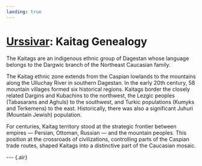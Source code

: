 ```yaml
---
landing: true
---
```


<script setup lang="ts">
import DNATable from "@/components/DNATable.vue";
import DNAChart from "@/components/DNAChart.vue";
</script>

# [Urssivar](../index#kaitag-genealogy): Kaitag Genealogy

The Kaitags are an indigenous ethnic group of Dagestan whose language belongs to the Dargwic branch of the Northeast Caucasian family.

The Kaitag ethnic zone extends from the Caspian lowlands to the mountains along the Ulluchay River in southern Dagestan. In the early 20th century, 58 mountain villages formed six historical regions. Kaitags border the closely related Dargins and Kubachins to the northwest, the Lezgic peoples (Tabasarans and Aghuls) to the southwest, and Turkic populations (Kumyks and Terkemens) to the east. Historically, there was also a significant Juhuri (Mountain Jewish) population.

For centuries, Kaitag territory stood at the strategic frontier between empires — Persian, Ottoman, Russian — and the mountain peoples. This position at the crossroads of civilizations, controlling parts of the Caspian trade routes, shaped Kaitags into a distinctive part of the Caucasian mosaic.

<!-- --- {.air}

<DNAChart/> -->

--- {.air}

<DNATable />

